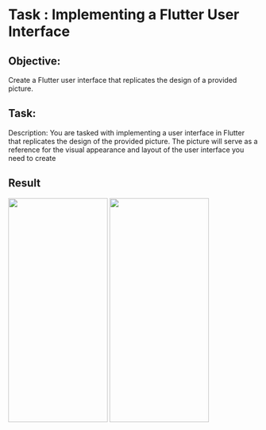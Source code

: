# Task : Implementing a Flutter User Interface
## Objective:
Create a Flutter user interface that replicates the design of a provided picture.

## Task:
Description: You are tasked with implementing a user interface in Flutter that replicates the design of the provided picture. The picture will serve as a reference for the visual appearance and layout of the user interface you need to create

## Result
<img width="200" height="450" src="https://github.com/dawit-melka/2023-project-phase-mobile-tasks/assets/105089130/326f8319-5a79-4d42-a276-22ebe58fa838">


<img width="200" height="450" src="https://github.com/dawit-melka/2023-project-phase-mobile-tasks/assets/105089130/2251c13b-d69c-470b-8c05-734b8513420e">

